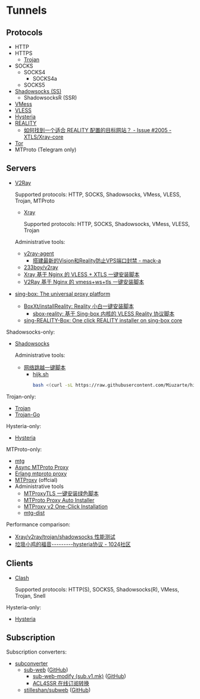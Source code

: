 # Tunnels
## Protocols
- HTTP
- HTTPS
  - [Trojan](https://trojan-gfw.github.io/trojan/protocol)  
- SOCKS
  - SOCKS4
    - SOCKS4a
  - SOCKS5
- [Shadowsocks (SS)](https://shadowsocks.org/guide/what-is-shadowsocks.html)
  - ShadowsocksR (SSR)
- [VMess](https://www.v2ray.com/developer/protocols/vmess.html)  
- [VLESS](https://xtls.github.io/config/features/vless.html)  
- [Hysteria](https://github.com/HyNetwork/hysteria/wiki/Protocol)
- [REALITY](https://github.com/XTLS/REALITY)
  - [如何找到一个适合 REALITY 配置的目标网站？ - Issue #2005 - XTLS/Xray-core](https://github.com/XTLS/Xray-core/issues/2005)
- [Tor](https://github.com/torproject/torspec/blob/main/tor-spec.txt)
- MTProto (Telegram only)

## Servers
- [V2Ray](https://github.com/v2fly/v2ray-core)
  
  Supported protocols: HTTP, SOCKS, Shadowsocks, VMess, VLESS, Trojan, MTProto
  - [Xray](https://github.com/XTLS/Xray-core)

    Supported protocols: HTTP, SOCKS, Shadowsocks, VMess, VLESS, Trojan

  Administrative tools:
  - [v2ray-agent](https://github.com/mack-a/v2ray-agent)
    - [搭建最新的Vision和Reality防止VPS端口封禁 - mack-a](https://www.v2ray-agent.com/archives/1680104902581)
  - [233boy/v2ray](https://github.com/233boy/v2ray/tree/master)
  - [Xray 基于 Nginx 的 VLESS + XTLS 一键安装脚本](https://github.com/wulabing/Xray_onekey)
  - [V2Ray 基于 Nginx 的 vmess+ws+tls 一键安装脚本](https://github.com/wulabing/V2Ray_ws-tls_bash_onekey)

- [sing-box: The universal proxy platform](https://github.com/SagerNet/sing-box)
  - [BoxXt/installReality: Reality 小白一键安装脚本](https://github.com/BoxXt/installReality)
    - [sbox-reality: 基于 Sing-box 内核的 VLESS Reality 协议脚本](https://github.com/Misaka-blog/sbox-reality)
  - [sing-REALITY-Box: One click REALITY installer on sing-box core](https://github.com/deathline94/sing-REALITY-Box)

Shadowsocks-only:
- [Shadowsocks](https://shadowsocks.org/)
  
  Administrative tools:
  - [网络跳越一键脚本](https://github.com/hijkpw/scripts/tree/master)
    - [hijk.sh](https://github.com/Miuzarte/hijk.sh)
      ```sh
      bash <(curl -sL https://raw.githubusercontent.com/Miuzarte/hijk.sh/main/Fixed/ss.sh)
      ```

Trojan-only:
- [Trojan](https://github.com/trojan-gfw/trojan)
- [Trojan-Go](https://github.com/p4gefau1t/trojan-go)

Hysteria-only:
- [Hysteria](https://github.com/HyNetwork/hysteria)

MTProto-only:
- [mtg](https://github.com/9seconds/mtg)
- [Async MTProto Proxy](https://github.com/alexbers/mtprotoproxy)
- [Erlang mtproto proxy](https://github.com/seriyps/mtproto_proxy)
- [MTProxy](https://github.com/TelegramMessenger/MTProxy) (offcial)
- Administrative tools
  - [MTProxyTLS 一键安装绿色脚本](https://github.com/ellermister/mtproxy)
  - [MTProto Proxy Auto Installer](https://github.com/HirbodBehnam/MTProtoProxyInstaller)
  - [MTProxy v2 One-Click Installation](https://github.com/missuo/MTProxy)
  - [mtg-dist](https://github.com/cutelua/mtg-dist)

Performance comparison:
- [Xray/v2ray/trojan/shadowsocks 性能测试](https://github.com/badO1a5A90/Performance)
- [垃圾小鸡的福音---------hysteria协议 - 1024社区](https://1024.day/d/1063)

## Clients
- [Clash](Clash.md)
  
  Supported protocols: HTTP(S), SOCKS5, Shadowsocks(R), VMess, Trojan, Snell

Hysteria-only:
- [Hysteria](https://github.com/HyNetwork/hysteria)

## Subscription
Subscription converters:
- [subconverter](https://github.com/tindy2013/subconverter)
  - [sub-web](https://sub-web.netlify.app/) ([GitHub](https://github.com/CareyWang/sub-web))
    - [sub-web-modify (sub.v1.mk)](https://sub.v1.mk/) ([GitHub](https://github.com/youshandefeiyang/sub-web-modify))
    - [ACL4SSR 在线订阅转换](https://acl4ssr-sub.github.io/)
  - [stilleshan/subweb](https://sub.ops.ci/) ([GitHub](https://github.com/stilleshan/subweb))